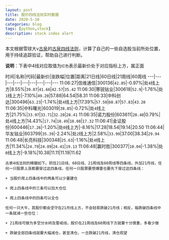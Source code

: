 ```yaml
---
layout: post
title: 股价四线法则实时数据
date: 2020-5-10
categories: blog
tags: [python,stock]
description: stock index alert
---
```



本文根据雪球大v[古泉](https://xueqiu.com/u/7148646888)的[古泉四线法则](https://xueqiu.com/7148646888/130498192)，计算了自己的一些自选股当前所处位置，用于持续追踪验证，帮助自己进行判断。

**说明**：下表中4线对应取值为`红色`表示最新价处于对应指标上方，属正面

时间|名称|代码|最新价|涨跌幅|位置|距离|21日线|60日线|21周线|60周线
---|---|---|---|---|---|---|---|---
11:06:27|信维通信|300136|`42.85`|-0.97%|处`4`线上方|8.55%|`39.07`|`41.66`|`42.57`|`35.42`
11:06:30|寒锐钴业|300618|`52.9`|-1.76%|处`1`线上方|-7.10%|`49.20`|57.88|64.54|58.31
11:06:33|中科创达|300496|`63.23`|-1.74%|处`4`线上方|17.39%|`57.50`|`60.87`|`57.83`|`43.20`
11:06:35|中科曙光|603019|`38.85`|-0.72%|处`4`线上方|21.75%|`33.97`|`33.71`|`32.20`|`28.41`
11:06:35|诺力股份|603611|`20.48`|0.79%|处`4`线上方|14.43%|`17.74`|`18.49`|`18.08`|`17.32`
11:06:41|金证股份|600446|`17.26`|-1.20%|处`0`线上方|-8.16%|17.28|18.54|19.14|20.50
11:06:44|华友钴业|603799|`35.39`|-2.24%|处`2`线上方|2.58%|`33.99`|37.00|38.34|`29.94`
11:06:48|长亮科技|300348|`25.63`|-1.16%|处`4`线上方|11.34%|`24.79`|`24.89`|`24.41`|`19.13`
11:06:48|赢时胜|300377|`10.04`|-1.38%|处`0`线上方|-9.18%|10.38|11.11|11.19|11.62

```
古泉4线法则的精髓如下。抓住21日线、60日线、21周线及60周线等四条线，外加21月线，任何一只股票上涨都要穿过这四条线，任何一只股票要想爆雷也要先下穿过这四条线：

+ 当股价爬上四条线中的两条可以少量建仓

+ 爬上四条线中的三条可以加大仓位

+ 爬上四条线中的四条可以全仓

任何一只大牛，其股价都会坚守在21月线上方，不会轻易跌破21月线；相反，每跌破四条线中一条就减一些仓位：

+ 21周线可做为多空分水岭及警戒线，股价在21周线及60周线下方就要十分慎重，多看少做

+ 跌破全部四条线就要大幅减仓，甚至清仓，一旦跌破21月线，清仓观望
```